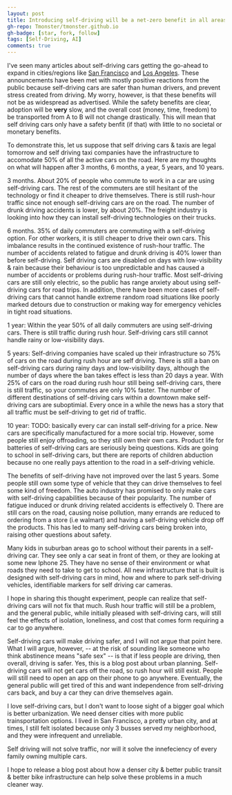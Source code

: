 ```yaml
---
layout: post
title: Introducing self-driving will be a net-zero benefit in all areas but safety
gh-repo: Tmonster/tmonster.github.io
gh-badge: [star, fork, follow]
tags: [Self-Driving, AI]
comments: true
---
```


I've seen many articles about self-driving cars getting the go-ahead to expand in cities/regions like [San Francisco](https://news.ycombinator.com/item?id=40789411) and [Los Angeles](https://news.ycombinator.com/item?id=39567597). These announcements have been met with mostly positive reactions from the public because self-driving cars are safer than human drivers, and prevent stress created from driving. My worry, however, is that these benefits will not be as widespread as advertised. While the safety benefits are clear, adoption will be **very** slow, and the overall cost (money, time, freedom) to be transported from A to B will not change drastically. This will mean that self driving cars only have a safety benfit (if that) with little to no societal or monetary benefits.

 <!-- Most likely, self-driving sill never be available in every car, and every car will not have the same self-driving version/product, making communication between self-driving cars a problem that will take another 10-20 years to -->

To demonstrate this, let us suppose that self driving cars & taxis are legal tomorrow and self driving taxi companies have the infrastructure to accomodate 50% of all the active cars on the road. Here are my thoughts on what will happen after 3 months, 6 months, a year, 5 years, and 10 years.


3 months.
About 20% of people who commute to work in a car are using self-driving cars. The rest of the commuters are still hesitant of the technology or find it cheaper to drive themselves. There is still rush-hour traffic since not enough self-driving cars are on the road. The number of drunk driving accidents is lower, by about 20%. The freight industry is looking into how they can install self-driving technologies on their trucks.


6 months. 
35% of daily commuters are commuting with a self-driving option. For other workers, it is still cheaper to drive their own cars. This imbalance results in the continued existence of rush-hour traffic. The number of accidents related to fatigue and drunk driving is 40% lower than before self-driving. Self driving cars are disabled on days with low-visibility & rain because their behaviour is too unpredictable and has caused a number of accidents or problems during rush-hour traffic. Most self-driving cars are still only electric, so the public has range anxiety about using self-driving cars for road trips. In addition, there have been more cases of self-driving cars that cannot handle extreme random road situations like poorly marked detours due to construction or making way for emergency vehicles in tight road situations.

1 year:
Within the year 50% of all daily commuters are using self-driving cars. There is still traffic during rush hour. Self-driving cars still cannot handle rainy or low-visibility days. 

5 years:
Self-driving companies have scaled up their infrastructure so 75% of cars on the road during rush hour are self driving. There is still a ban on self-driving cars during rainy days and low-visibility days, although the number of days where the ban takes effect is less than 20 days a year. With 25% of cars on the road during rush hour still being self-driving cars, there is still traffic, so your commutes are only 10% faster. The number of different destinations of self-driving cars within a downtown make self-driving cars are suboptimial. Every once in a while the news has a story that all traffic must be self-driving to get rid of traffic.

10 year:
TODO: basically every car can install self-driving for a price. New cars are specifically manufactured for a more social trip. However, some people still enjoy offroading, so they still own their own cars. Product life for batteries of self-driving cars are seriously being questions. Kids are going to school in self-driving cars, but there are reports of children abduction because no one really pays attention to the road in a self-driving vehicle.

The benefits of self-driving have not improved over the last 5 years. Some people still own some type of vehicle that they can drive themselves to feel some kind of freedom. The auto industry has promised to only make cars with self-driving capabilities because of their popularity. The number of fatigue induced or drunk driving related accidents is effectively 0. There are still cars on the road, causing noise pollution, many errands are reduced to ordering from a store (i.e walmart) and having a self-driving vehicle drop off the products. This has led to many self-driving cars being broken into, raising other questions about safety.

Many kids in suburban areas go to school without their parents in a self-driving car. They see only a car seat in front of them, or they are looking at some new Iphone 25. They have no sense of their environment or what roads they need to take to get to school. All new infrastructure that is built is designed with self-driving cars in mind, how and where to park self-driving vehicles, identifiable markers for self driving car cameras. 


I hope in sharing this thought experiment, people can realize that self-driving cars will not fix that much. Rush hour traffic will still be a problem, and the general public, while initially pleased with self-driving cars, will still feel the effects of isolation, loneliness, and cost that comes form requiring a car to go anywhere. 

Self-driving cars will make driving safer, and I will not argue that point here. What I will argue, however, -- at the risk of sounding like someone who think abstinence means "safe sex" -- is that if less people are driving, then overall, driving is safer. Yes, this is a blog post about urban planning. Self-driving cars will not get cars off the road, so rush hour will still exist. People will still need to open an app on their phone to go anywhere. Eventually, the general public will get tired of this and want independence from self-driving cars back, and buy a car they can drive themselves again. 

I love self-driving cars, but I don't want to loose sight of a bigger goal which is better urbanization. We need denser cities with more public trainsportation options. I lived in San Francisco, a pretty urban city, and at times, I still felt isolated because only 3 busses served my neighborhood, and they were infrequent and unreliable. 

Self driving will not solve traffic, nor  will it solve the innefeciency of every family owning multiple cars. 


I hope to release a blog post about how a denser city & better public transit & better bike infrastructure can help solve these problems in a much cleaner way.

<!-- 
While self-driving cars will make driving safer, it won't take cars off of the road. So while the roads are safer, they are still congested. You can argue that driving in traffic is frustrating, but don't forget the saying:

'You aren't stuck in traffic, you *are* traffic'

Basically, if every person in a car in rush our traffic is now driving a self-driving car, I don't think traffic will suddenly disappear. Yes, all cars in a line can accelerate and cars will manage lane changes much better, but that technology is still far away. 

Also, suppose tomorrow


Benefits
1. It's safer, I won't deny that.
   - Less drunk drivers
   - Less tired drivers
   - More predictable drivers that can talk to each other.

1. It doesn't take cars off the road (in fact, it might add more cars).
   - People won't sell their combustion cars, can't recoupe investment, or they want to keep it for longer drives
   - chances are, for those who use their car a lot, driving their own car is still cheaper.
   - People will use waymo for commuting,
   - This means congestion isn't solved.
2. Waymo cars are still easily tricked
   - https://www.npr.org/2023/08/26/1195695051/driverless-cars-san-francisco-waymo-cruise
3. We are in danger of privatizing transport
4. The debate of who is at fault for collisions will never be solved.

5. This one is just for me
   - All parents will complain and say they can't/won't trust or understand it, but ultimately admit it's nice to have. This discourse will eventually become extremely tiresome.  -->
